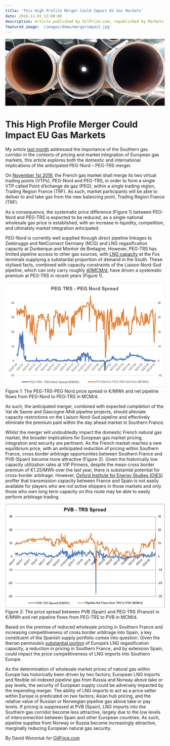 ```yaml
---
title: 'This High Profile Merger Could Impact EU Gas Markets'
date: 2018-11-01 13:00:00
description: Article published by OilPrice.com, republished by Markets Insider and Yahoo Finance.
featured_image: '/images/demo/mergerimpact.jpg'
---
```


![](/images/demo/mergerimpact.jpg)


# This High Profile Merger Could Impact EU Gas Markets

My article [last month][article1] addressed the importance of the Southern gas corridor in the contexts of pricing and market integration of European gas markets, this article explores both the domestic and international implications of the anticipated PEG-Nord – PEG-TRS merger.

On [November 1st 2018][article2], the French gas market shall merge its two virtual trading points (VTPs), PEG-Nord and PEG-TRS, in order to form a single VTP called Point d’échange de gaz (PEG), within a single trading region, Trading Region France (TRF). As such, market participants will be able to deliver to and take gas from the new balancing point, Trading Region France (TRF).

As a consequence, the systematic price difference (Figure 1) between PEG-Nord and PEG-TRS is expected to be reduced, as a single national wholesale gas price is established, with an increase in liquidity, competition, and ultimately market integration anticipated.

PEG-Nord is currently well supplied through direct pipeline linkages to Zeebrugge and NetConnect Germany (NCG) and LNG regasification capacity at Dunkerque and Montoir de Bretagne. However, PEG-TRS has limited pipeline access to other gas sources, with [LNG capacity][article3] at the Fos terminals supplying a substantial proportion of demand in the South. These stylised facts, combined with capacity constraints of the Liaison Nord-Sud pipeline, which can only carry roughly [40MCM/d][article3], have driven a systematic premium at PEG-TRS in recent years (Figure 1).

![](/images/demo/mergerimpact2.jpg)
Figure 1: The PEG-TRS-PEG Nord price spread in €/MWh and net pipeline flows from PEG-Nord to PEG-TRS in MCM/d.

As such, the anticipated merger, combined with expected completion of the Val de Saone and Gascogne-Midi pipeline projects, should alleviate capacity restrictions on the Liaison Nord-Sud pipeline and effectively eliminate the premium paid within the day ahead market in Southern France.

Whilst the merger will undoubtedly impact the domestic French natural gas market, the broader implications for European gas market pricing, integration and security are pertinent. As the French market reaches a new equilibrium price, with an anticipated reduction of pricing within Southern France, cross border arbitrage opportunities between Southern France and PVB (Spain) become more attractive (Figure 2). Given the historically low capacity utilization rates at VIP Pirineos, despite the mean cross border premium of €1.25/MWh over the last year, there is substantial potential for cross-border arbitrage. However, [Oxford Institute for Energy Studies (OIES)][article4] proffer that transmission capacity between France and Spain is not easily available for players who are not active shippers in those markets and only those who own long term capacity on this route may be able to easily perform arbitrage trading.

![](/images/demo/mergerimpact3.jpg)
Figure 2: The price spread between PVB (Spain) and PEG-TRS (France) in €/MWh and net pipeline flows from PEG-TRS to PVB in MCM/d.

Based on the premise of reduced wholesale pricing in Southern France and increasing competitiveness of cross border arbitrage into Spain, a key constituent of the Spanish supply portfolio comes into question. Given the Iberian peninsula’s [substantial portion][article5] of Europe’s LNG regasification capacity, a reduction in pricing in Southern France, and by extension Spain, could impact the price competitiveness of LNG imports into Southern Europe.

As the determination of wholesale market prices of natural gas within Europe has historically been driven by two factors; European LNG imports and flexible oil-indexed pipeline gas from Russia and Norway above take or pay levels, the security of European supply could be adversely impacted by the impending merger. The ability of LNG imports to act as a price setter within Europe is predicated on two factors; Asian hub pricing, and the relative value of Russian or Norwegian pipeline gas above take or pay levels. If pricing is suppressed at PVB (Spain), LNG imports into the Southern gas corridor become less attractive, largely due to the low levels of interconnection between Spain and other European countries. As such, pipeline supplies from Norway or Russia become increasingly attractive, marginally reducing European natural gas security.

By David Woroniuk for [OilPrice.com][article6]

[article1]: <https://oilprice.com/Energy/Natural-Gas/European-Natural-Gas-Prices-Are-Set-To-Rise-Further.html>

[article2]: <https://www.montelnews.com/en/story/french-regulator-sets-delay-rules-for-gas-hub-merger-/921250>

[article3]:<https://www.entsog.eu/sites/default/files/files-old-website/publications/Maps/2017/ENTSOG_CAP_2017_A0_1189x841_FULL_064.pdf>

[article4]: <https://www.oxfordenergy.org/wpcms/wp-content/uploads/2017/05/European-traded-gas-hubs-an-updated-analysis-on-liquidity-maturity-and-barriers-to-market-integration-OIES-Energy-Insight.pdf>

[article5]: <https://www.hydrocarbons-technology.com/comment/spain-leads-eu-lng-regasification-capacity/>

[article6]: <https://oilprice.com>
